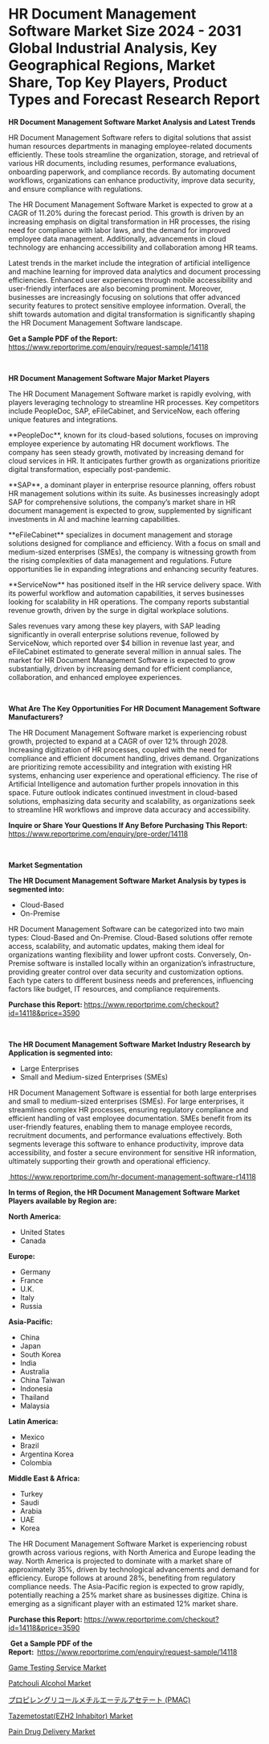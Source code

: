 <p><h1>HR Document Management Software Market Size 2024 - 2031 Global Industrial Analysis, Key Geographical Regions, Market Share, Top Key Players, Product Types and Forecast Research Report</h1></p><p><strong>HR Document Management Software Market Analysis and Latest Trends</strong></p>
<p><p>HR Document Management Software refers to digital solutions that assist human resources departments in managing employee-related documents efficiently. These tools streamline the organization, storage, and retrieval of various HR documents, including resumes, performance evaluations, onboarding paperwork, and compliance records. By automating document workflows, organizations can enhance productivity, improve data security, and ensure compliance with regulations.</p><p>The HR Document Management Software Market is expected to grow at a CAGR of 11.20% during the forecast period. This growth is driven by an increasing emphasis on digital transformation in HR processes, the rising need for compliance with labor laws, and the demand for improved employee data management. Additionally, advancements in cloud technology are enhancing accessibility and collaboration among HR teams.</p><p>Latest trends in the market include the integration of artificial intelligence and machine learning for improved data analytics and document processing efficiencies. Enhanced user experiences through mobile accessibility and user-friendly interfaces are also becoming prominent. Moreover, businesses are increasingly focusing on solutions that offer advanced security features to protect sensitive employee information. Overall, the shift towards automation and digital transformation is significantly shaping the HR Document Management Software landscape.</p></p>
<p><strong>Get a Sample PDF of the Report:&nbsp;</strong> <a href="https://www.reportprime.com/enquiry/request-sample/14118">https://www.reportprime.com/enquiry/request-sample/14118</a></p>
<p>&nbsp;</p>
<p><strong>HR Document Management Software Major Market Players</strong></p>
<p><p>The HR Document Management Software market is rapidly evolving, with players leveraging technology to streamline HR processes. Key competitors include PeopleDoc, SAP, eFileCabinet, and ServiceNow, each offering unique features and integrations.</p><p>**PeopleDoc**, known for its cloud-based solutions, focuses on improving employee experience by automating HR document workflows. The company has seen steady growth, motivated by increasing demand for cloud services in HR. It anticipates further growth as organizations prioritize digital transformation, especially post-pandemic.</p><p>**SAP**, a dominant player in enterprise resource planning, offers robust HR management solutions within its suite. As businesses increasingly adopt SAP for comprehensive solutions, the company’s market share in HR document management is expected to grow, supplemented by significant investments in AI and machine learning capabilities.</p><p>**eFileCabinet** specializes in document management and storage solutions designed for compliance and efficiency. With a focus on small and medium-sized enterprises (SMEs), the company is witnessing growth from the rising complexities of data management and regulations. Future opportunities lie in expanding integrations and enhancing security features.</p><p>**ServiceNow** has positioned itself in the HR service delivery space. With its powerful workflow and automation capabilities, it serves businesses looking for scalability in HR operations. The company reports substantial revenue growth, driven by the surge in digital workplace solutions.</p><p>Sales revenues vary among these key players, with SAP leading significantly in overall enterprise solutions revenue, followed by ServiceNow, which reported over $4 billion in revenue last year, and eFileCabinet estimated to generate several million in annual sales. The market for HR Document Management Software is expected to grow substantially, driven by increasing demand for efficient compliance, collaboration, and enhanced employee experiences.</p></p>
<p>&nbsp;</p>
<p><strong>What Are The Key Opportunities For HR Document Management Software Manufacturers?</strong></p>
<p><p>The HR Document Management Software market is experiencing robust growth, projected to expand at a CAGR of over 12% through 2028. Increasing digitization of HR processes, coupled with the need for compliance and efficient document handling, drives demand. Organizations are prioritizing remote accessibility and integration with existing HR systems, enhancing user experience and operational efficiency. The rise of Artificial Intelligence and automation further propels innovation in this space. Future outlook indicates continued investment in cloud-based solutions, emphasizing data security and scalability, as organizations seek to streamline HR workflows and improve data accuracy and accessibility.</p></p>
<p><strong>Inquire or Share Your Questions If Any Before Purchasing This Report:</strong> <a href="https://www.reportprime.com/enquiry/pre-order/14118">https://www.reportprime.com/enquiry/pre-order/14118</a></p>
<p>&nbsp;</p>
<p><strong>Market Segmentation</strong></p>
<p><strong>The HR Document Management Software Market Analysis by types is segmented into:</strong></p>
<p><ul><li>Cloud-Based</li><li>On-Premise</li></ul></p>
<p><p>HR Document Management Software can be categorized into two main types: Cloud-Based and On-Premise. Cloud-Based solutions offer remote access, scalability, and automatic updates, making them ideal for organizations wanting flexibility and lower upfront costs. Conversely, On-Premise software is installed locally within an organization’s infrastructure, providing greater control over data security and customization options. Each type caters to different business needs and preferences, influencing factors like budget, IT resources, and compliance requirements.</p></p>
<p><strong>Purchase this Report:&nbsp;</strong><a href="https://www.reportprime.com/checkout?id=14118&price=3590">https://www.reportprime.com/checkout?id=14118&price=3590</a></p>
<p>&nbsp;</p>
<p><strong>The HR Document Management Software Market Industry Research by Application is segmented into:</strong></p>
<p><ul><li>Large Enterprises</li><li>Small and Medium-sized Enterprises (SMEs)</li></ul></p>
<p><p>HR Document Management Software is essential for both large enterprises and small to medium-sized enterprises (SMEs). For large enterprises, it streamlines complex HR processes, ensuring regulatory compliance and efficient handling of vast employee documentation. SMEs benefit from its user-friendly features, enabling them to manage employee records, recruitment documents, and performance evaluations effectively. Both segments leverage this software to enhance productivity, improve data accessibility, and foster a secure environment for sensitive HR information, ultimately supporting their growth and operational efficiency.</p></p>
<p><a href="https://www.reportprime.com/hr-document-management-software-r14118">&nbsp;https://www.reportprime.com/hr-document-management-software-r14118</a></p>
<p><strong>In terms of Region, the HR Document Management Software Market Players available by Region are:</strong></p>
<p>
    <p> <strong> North America: </strong>
        <ul>
            <li>United States</li>
            <li>Canada</li>
        </ul>
        </p> 
    <p> <strong> Europe: </strong>
        <ul>
            <li>Germany</li>
            <li>France</li>
            <li>U.K.</li>
            <li>Italy</li>
            <li>Russia</li>
        </ul>
        </p> 
    <p> <strong> Asia-Pacific: </strong>
        <ul>
            <li>China</li>
            <li>Japan</li>
            <li>South Korea</li>
            <li>India</li>
            <li>Australia</li>
            <li>China Taiwan</li>
            <li>Indonesia</li>
            <li>Thailand</li>
            <li>Malaysia</li>
        </ul>
        </p> 
    <p> <strong> Latin America: </strong>
        <ul>
            <li>Mexico</li>
            <li>Brazil</li>
            <li>Argentina Korea</li>
            <li>Colombia</li>
        </ul>
        </p> 
    <p> <strong> Middle East & Africa: </strong>
        <ul>
            <li>Turkey</li>
            <li>Saudi</li>
            <li>Arabia</li>
            <li>UAE</li>
            <li>Korea</li>
        </ul>
    </p>
    </p>
<p><p>The HR Document Management Software Market is experiencing robust growth across various regions, with North America and Europe leading the way. North America is projected to dominate with a market share of approximately 35%, driven by technological advancements and demand for efficiency. Europe follows at around 28%, benefiting from regulatory compliance needs. The Asia-Pacific region is expected to grow rapidly, potentially reaching a 25% market share as businesses digitize. China is emerging as a significant player with an estimated 12% market share.</p></p>
<p><strong>Purchase this Report: </strong><a href="https://www.reportprime.com/checkout?id=14118&price=3590">https://www.reportprime.com/checkout?id=14118&price=3590</a></p>
<p>&nbsp;<strong>Get a Sample PDF of the Report:&nbsp;&nbsp;</strong><a href="https://www.reportprime.com/enquiry/request-sample/14118">https://www.reportprime.com/enquiry/request-sample/14118</a></p>
<p><strong></strong></p>
<p><p><a href="https://github.com/kathiestrine5ty/Market-Research-Report-List-1/blob/main/game-testing-service-market.md">Game Testing Service Market</a></p><p><a href="https://issuu.com/reportprime-2/docs/patchouli-alcohol-market-size-2030._e3968bab17782f">Patchouli Alcohol Market</a></p><p><a href="https://medium.com/@verniebarton2023/propylene-glycol-methyl-ether-acetate-pmac-market-%E3%81%AF-%E3%82%B3%E3%82%B9%E3%83%88%E7%AE%A1%E7%90%86%E3%81%A8%E5%8A%B9%E7%8E%87%E5%90%91%E4%B8%8A%E3%82%92%E5%84%AA%E5%85%88%E3%81%97%E3%81%BE%E3%81%99-023cfc8e74e2">プロピレングリコールメチルエーテルアセテート (PMAC)</a></p><p><a href="https://issuu.com/reportprime-2/docs/tazemetostatezh2-inhabitor-market-s_99c7c04721cd09">Tazemetostat(EZH2 Inhabitor) Market</a></p><p><a href="https://medium.com/@yeie266/the-global-pain-drug-delivery-market-is-projected-to-experience-an-annual-growth-rate-of-10-7-3ba0036d7a2b">Pain Drug Delivery Market</a></p></p>